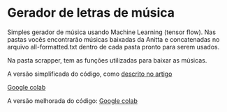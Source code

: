 # Gerador de letras de música

Simples gerador de música usando Machine Learning (tensor flow).
Nas pastas vocês encontrarão músicas baixadas da Anitta e concatenadas no arquivo all-formatted.txt dentro de cada pasta pronto para serem usados.

Na pasta scrapper, tem as funções utilizadas para baixar as músicas.

A versão simplificada do código, como [descrito no artigo](https://murilobd.hashnode.dev/usando-machine-learning-para-criar-textos-com-tensorflow)

[Google colab](https://colab.research.google.com/drive/1j2eH6_h5vX8KXIOVmT8E36TfPFY5KYOp?usp=sharing)

A versão melhorada do código:
[Google colab](https://colab.research.google.com/drive/1jD7--Iu9zGm9O6b2Ie1wwAZbAlgyNjph?usp=sharing)
